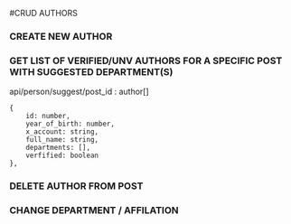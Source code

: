 #CRUD AUTHORS

### CREATE NEW AUTHOR

### GET LIST OF VERIFIED/UNV AUTHORS FOR A SPECIFIC POST WITH SUGGESTED DEPARTMENT(S)

api/person/suggest/post_id : author[]

    {
        id: number,
        year_of_birth: number,
        x_account: string,
        full_name: string,
        departments: [],
        verfified: boolean
    },

### DELETE AUTHOR FROM POST

### CHANGE DEPARTMENT / AFFILATION
